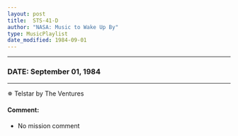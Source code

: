 ```yaml
---
layout: post
title:  STS-41-D
author: "NASA: Music to Wake Up By"
type: MusicPlaylist
date_modified: 1984-09-01
---
```


----
### DATE: September 01, 1984
----
✵ Telstar by The Ventures

#### Comment:
* No mission comment
